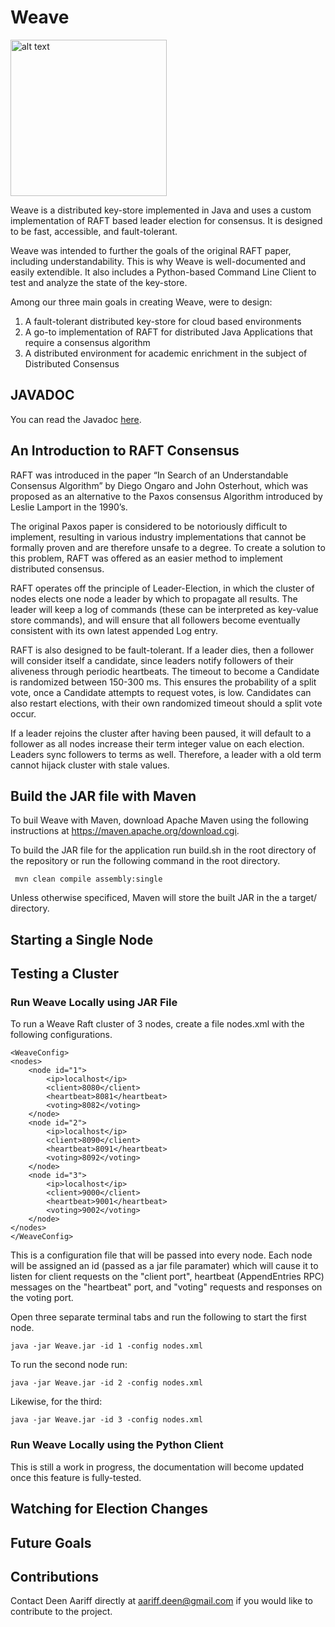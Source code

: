 # Weave

<img src="https://raw.githubusercontent.com/deenaariff/Weave/master/media/Weave.png" alt="alt text" width="250" height="250">

Weave is a distributed key-store implemented in Java and uses a custom implementation of RAFT based leader election for consensus. It is designed to be fast, accessible, and fault-tolerant.

Weave was intended to further the goals of the original RAFT paper, including understandability. This is why Weave is well-documented and easily extendible. It also includes a Python-based Command Line Client to test and analyze the state of the key-store.

Among our three main goals in creating Weave, were to design:

1) A fault-tolerant distributed key-store for cloud based environments 
2) A go-to implementation of RAFT for distributed Java Applications that require a consensus algorithm
3) A distributed environment for academic enrichment in the subject of Distributed Consensus 

## JAVADOC

You can read the Javadoc [here](https://deenaariff.github.io/Weave/).

## An Introduction to RAFT Consensus

RAFT was introduced in the paper “In Search of an Understandable Consensus Algorithm” by Diego Ongaro and John Osterhout, which was proposed as an alternative to the Paxos consensus Algorithm introduced by Leslie Lamport in the 1990’s.

The original Paxos paper is considered to be notoriously difficult to implement, resulting in various industry implementations that cannot be formally proven and are therefore unsafe to a degree. To create a solution to this problem, RAFT was offered as an easier method to implement distributed consensus.

RAFT operates off the principle of Leader-Election, in which the cluster of nodes elects one node a leader by which to propagate all results. The leader will keep a log of commands (these can be interpreted as key-value store commands), and will ensure that all followers become eventually consistent with its own latest appended Log entry.

RAFT is also designed to be fault-tolerant. If a leader dies, then a follower will consider itself a candidate, since leaders notify followers of their aliveness through periodic heartbeats. The timeout to become a Candidate is randomized between 150-300 ms. This ensures the probability of a split vote, once a Candidate attempts to request votes, is low. Candidates can also restart elections, with their own randomized timeout should a split vote occur.

If a leader rejoins the cluster after having been paused, it will default to a follower as all nodes increase their term integer value on each election. Leaders sync followers to terms as well. Therefore, a leader with a old term cannot hijack cluster with stale values. 

## Build the JAR file with Maven

To buil Weave with Maven, download Apache Maven using the following instructions at https://maven.apache.org/download.cgi.

To build the JAR file for the application run build.sh in the root directory of the repository or run the following command in the root directory. 

`` mvn clean compile assembly:single``

Unless otherwise specificed, Maven will store the built JAR in the a target/ directory.

## Starting a Single Node

## Testing a Cluster

### Run Weave Locally using JAR File
To run a Weave Raft cluster of 3 nodes, create a file nodes.xml with the following configurations.

    <WeaveConfig>
    <nodes>
        <node id="1">
            <ip>localhost</ip>
            <client>8080</client>
            <heartbeat>8081</heartbeat>
            <voting>8082</voting>
        </node>
        <node id="2">
            <ip>localhost</ip>
            <client>8090</client>
            <heartbeat>8091</heartbeat>
            <voting>8092</voting>
        </node>
        <node id="3">
            <ip>localhost</ip>
            <client>9000</client>
            <heartbeat>9001</heartbeat>
            <voting>9002</voting>
        </node>
    </nodes>
    </WeaveConfig>

This is a configuration file that will be passed into every node. Each node will be assigned an id (passed as a jar file paramater) which will cause it to listen for client requests on the "client port", heartbeat (AppendEntries RPC) messages on the "heartbeat" port, and "voting" requests and responses on the voting port.

Open three separate terminal tabs and run the following to start the first node.

    java -jar Weave.jar -id 1 -config nodes.xml

To run the second node run:

    java -jar Weave.jar -id 2 -config nodes.xml

Likewise, for the third:

    java -jar Weave.jar -id 3 -config nodes.xml
    
### Run Weave Locally using the Python Client

This is still a work in progress, the documentation will become updated once this feature is fully-tested.

## Watching for Election Changes

## Future Goals

## Contributions

Contact Deen Aariff directly at aariff.deen@gmail.com if you would like to contribute to the project.